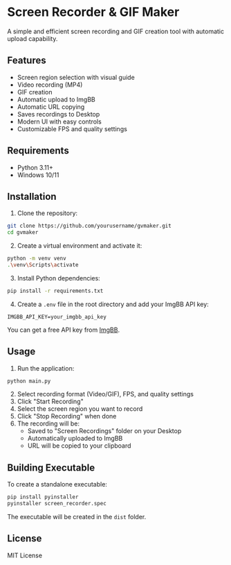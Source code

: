 # Screen Recorder & GIF Maker

A simple and efficient screen recording and GIF creation tool with automatic upload capability.

## Features

- Screen region selection with visual guide
- Video recording (MP4)
- GIF creation
- Automatic upload to ImgBB
- Automatic URL copying
- Saves recordings to Desktop
- Modern UI with easy controls
- Customizable FPS and quality settings

## Requirements

- Python 3.11+
- Windows 10/11

## Installation

1. Clone the repository:
```bash
git clone https://github.com/yourusername/gvmaker.git
cd gvmaker
```

2. Create a virtual environment and activate it:
```bash
python -m venv venv
.\venv\Scripts\activate
```

3. Install Python dependencies:
```bash
pip install -r requirements.txt
```

4. Create a `.env` file in the root directory and add your ImgBB API key:
```
IMGBB_API_KEY=your_imgbb_api_key
```

You can get a free API key from [ImgBB](https://api.imgbb.com/).

## Usage

1. Run the application:
```bash
python main.py
```

2. Select recording format (Video/GIF), FPS, and quality settings
3. Click "Start Recording"
4. Select the screen region you want to record
5. Click "Stop Recording" when done
6. The recording will be:
   - Saved to "Screen Recordings" folder on your Desktop
   - Automatically uploaded to ImgBB
   - URL will be copied to your clipboard

## Building Executable

To create a standalone executable:

```bash
pip install pyinstaller
pyinstaller screen_recorder.spec
```

The executable will be created in the `dist` folder.

## License

MIT License 